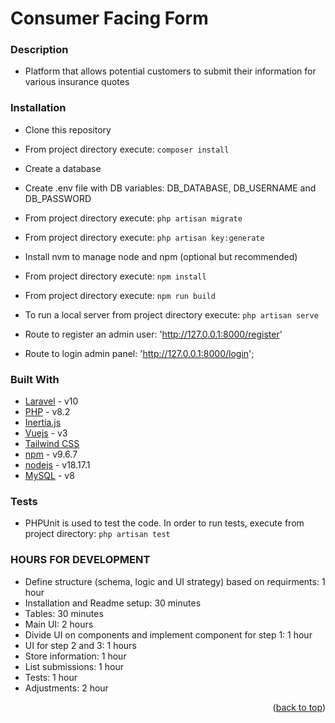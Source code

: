 # Consumer Facing Form

### Description
* Platform that allows potential customers to submit their information for various insurance quotes

### Installation
* Clone this repository
* From project directory execute: ```composer install```
* Create a database
* Create .env file with DB variables: DB_DATABASE, DB_USERNAME and DB_PASSWORD
* From project directory execute: ```php artisan migrate```
* From project directory execute: ```php artisan key:generate```
* Install nvm to manage node and npm (optional but recommended)
* From project directory execute: ```npm install```
* From project directory execute: ```npm run build```

* To run a local server from project directory execute: ```php artisan serve```
* Route to register an admin user: 'http://127.0.0.1:8000/register'
* Route to login admin panel: 'http://127.0.0.1:8000/login';

### Built With
* [Laravel](https://laravel.com/) - v10
* [PHP](https://www.php.net/) - v8.2
* [Inertia.js](https://inertiajs.com/)
* [Vuejs](https://vuejs.org/) - v3
* [Tailwind CSS](https://tailwindcss.com/)
* [npm](https://www.npmjs.com/) - v9.6.7
* [nodejs](https://nodejs.org/es) - v18.17.1
* [MySQL](https://www.mysql.com/) - v8

### Tests
* PHPUnit is used to test the code. In order to run tests, execute from project directory: ```php artisan test```

### HOURS FOR DEVELOPMENT
- Define structure (schema, logic and UI strategy) based on requirments: 1 hour
- Installation and Readme setup: 30 minutes
- Tables: 30 minutes
- Main UI: 2 hours
- Divide UI on components and implement component for step 1: 1 hour
- UI for step 2 and 3: 1 hours
- Store information: 1 hour
- List submissions: 1 hour
- Tests: 1 hour
- Adjustments: 2 hour

<p align="right">(<a href="#top">back to top</a>)</p>